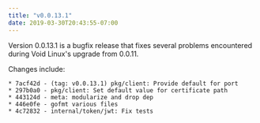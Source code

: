```yaml
---
title: "v0.0.13.1"
date: 2019-03-30T20:43:55-07:00
---
```


Version 0.0.13.1 is a bugfix release that fixes several problems
encountered during Void Linux's upgrade from 0.0.11.

Changes include:

```
* 7acf42d - (tag: v0.0.13.1) pkg/client: Provide default for port
* 297b0a0 - pkg/client: Set default value for certificate path
* 443124d - meta: modularize and drop dep
* 446e0fe - gofmt various files
* 4c72832 - internal/token/jwt: Fix tests
```
